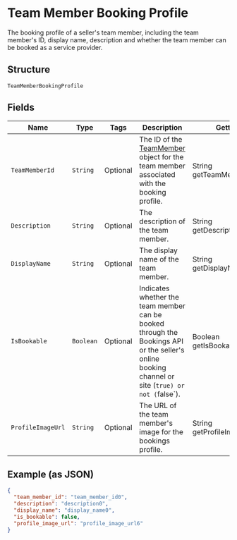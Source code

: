 
# Team Member Booking Profile

The booking profile of a seller's team member, including the team member's ID, display name, description and whether the team member can be booked as a service provider.

## Structure

`TeamMemberBookingProfile`

## Fields

| Name | Type | Tags | Description | Getter |
|  --- | --- | --- | --- | --- |
| `TeamMemberId` | `String` | Optional | The ID of the [TeamMember](#type-TeamMember) object for the team member associated with the booking profile. | String getTeamMemberId() |
| `Description` | `String` | Optional | The description of the team member. | String getDescription() |
| `DisplayName` | `String` | Optional | The display name of the team member. | String getDisplayName() |
| `IsBookable` | `Boolean` | Optional | Indicates whether the team member can be booked through the Bookings API or the seller's online booking channel or site (`true) or not (`false`). | Boolean getIsBookable() |
| `ProfileImageUrl` | `String` | Optional | The URL of the team member's image for the bookings profile. | String getProfileImageUrl() |

## Example (as JSON)

```json
{
  "team_member_id": "team_member_id0",
  "description": "description0",
  "display_name": "display_name0",
  "is_bookable": false,
  "profile_image_url": "profile_image_url6"
}
```

